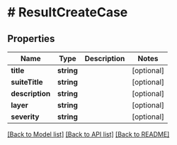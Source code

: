 # # ResultCreateCase

## Properties

Name | Type | Description | Notes
------------ | ------------- | ------------- | -------------
**title** | **string** |  | [optional]
**suiteTitle** | **string** |  | [optional]
**description** | **string** |  | [optional]
**layer** | **string** |  | [optional]
**severity** | **string** |  | [optional]

[[Back to Model list]](../../README.md#models) [[Back to API list]](../../README.md#endpoints) [[Back to README]](../../README.md)
